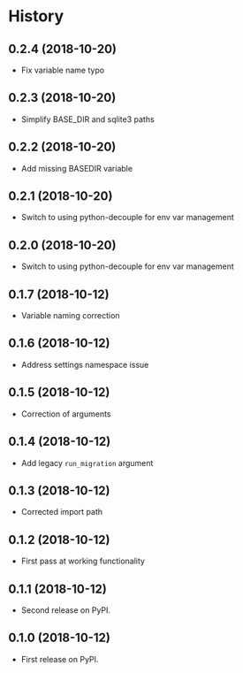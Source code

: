 # History

## 0.2.4 (2018-10-20)

-   Fix variable name typo

## 0.2.3 (2018-10-20)

-   Simplify BASE_DIR and sqlite3 paths

## 0.2.2 (2018-10-20)

-   Add missing BASEDIR variable

## 0.2.1 (2018-10-20)

-   Switch to using python-decouple for env var management

## 0.2.0 (2018-10-20)

-   Switch to using python-decouple for env var management

## 0.1.7 (2018-10-12)

-   Variable naming correction

## 0.1.6 (2018-10-12)

-   Address settings namespace issue

## 0.1.5 (2018-10-12)

-   Correction of arguments

## 0.1.4 (2018-10-12)

-   Add legacy `run_migration` argument

## 0.1.3 (2018-10-12)

-   Corrected import path

## 0.1.2 (2018-10-12)

-   First pass at working functionality

## 0.1.1 (2018-10-12)

-   Second release on PyPI.

## 0.1.0 (2018-10-12)

-   First release on PyPI.
